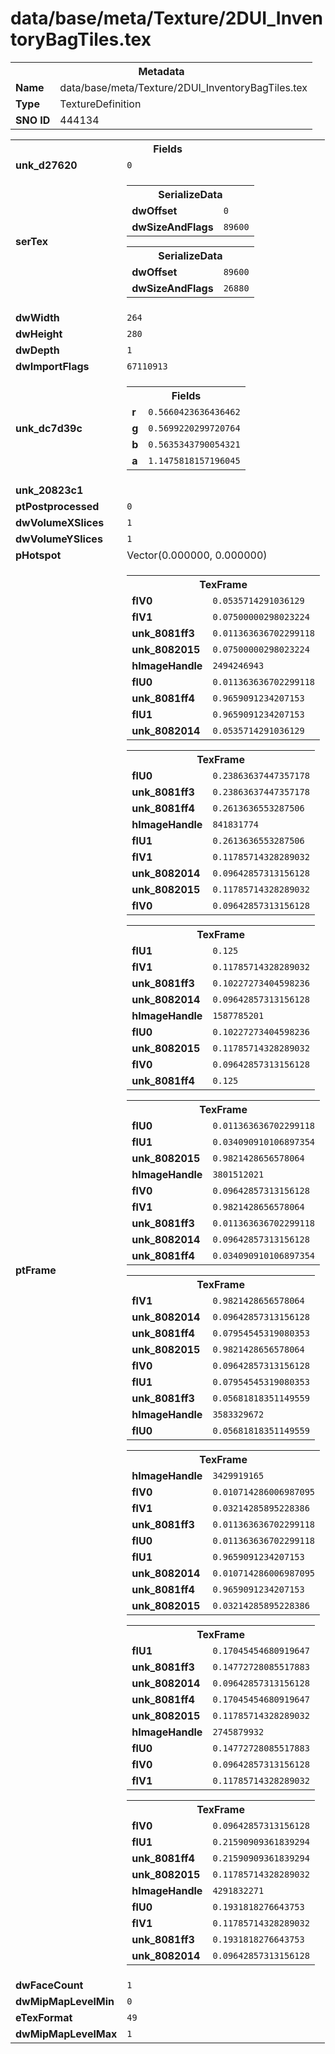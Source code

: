 <h1>data/base/meta/Texture/2DUI_InventoryBagTiles.tex</h1><table><tr><th colspan="100%">Metadata</th></tr><tr><td><b>Name</b></td><td>data/base/meta/Texture/2DUI_InventoryBagTiles.tex</td></tr><tr><td><b>Type</b></td><td>TextureDefinition</td></tr><tr><td><b>SNO ID</b></td><td>444134</td></tr></table>

<table><tr><th colspan="100%">Fields</th></tr><tr><td><b>unk_d27620</b></td><td><code>0</code></td></tr><tr><td><b>serTex</b></td><td><table><tr><th colspan="100%">SerializeData</th></tr><tr><td><b>dwOffset</b></td><td><code>0</code></td></tr><tr><td><b>dwSizeAndFlags</b></td><td><code>89600</code></td></tr></table>


<table><tr><th colspan="100%">SerializeData</th></tr><tr><td><b>dwOffset</b></td><td><code>89600</code></td></tr><tr><td><b>dwSizeAndFlags</b></td><td><code>26880</code></td></tr></table>


</td></tr><tr><td><b>dwWidth</b></td><td><code>264</code></td></tr><tr><td><b>dwHeight</b></td><td><code>280</code></td></tr><tr><td><b>dwDepth</b></td><td><code>1</code></td></tr><tr><td><b>dwImportFlags</b></td><td><code>67110913</code></td></tr><tr><td><b>unk_dc7d39c</b></td><td><table><tr><th colspan="100%">Fields</th></tr><tr><td><b>r</b></td><td><code>0.5660423636436462</code></td></tr><tr><td><b>g</b></td><td><code>0.5699220299720764</code></td></tr><tr><td><b>b</b></td><td><code>0.5635343790054321</code></td></tr><tr><td><b>a</b></td><td><code>1.1475818157196045</code></td></tr></table>

</td></tr><tr><td><b>unk_20823c1</b></td><td></td></tr><tr><td><b>ptPostprocessed</b></td><td><code>0</code></td></tr><tr><td><b>dwVolumeXSlices</b></td><td><code>1</code></td></tr><tr><td><b>dwVolumeYSlices</b></td><td><code>1</code></td></tr><tr><td><b>pHotspot</b></td><td>Vector(0.000000, 0.000000)</td></tr><tr><td><b>ptFrame</b></td><td><table><tr><th colspan="100%">TexFrame</th></tr><tr><td><b>flV0</b></td><td><code>0.0535714291036129</code></td></tr><tr><td><b>flV1</b></td><td><code>0.07500000298023224</code></td></tr><tr><td><b>unk_8081ff3</b></td><td><code>0.011363636702299118</code></td></tr><tr><td><b>unk_8082015</b></td><td><code>0.07500000298023224</code></td></tr><tr><td><b>hImageHandle</b></td><td><code>2494246943</code></td></tr><tr><td><b>flU0</b></td><td><code>0.011363636702299118</code></td></tr><tr><td><b>unk_8081ff4</b></td><td><code>0.9659091234207153</code></td></tr><tr><td><b>flU1</b></td><td><code>0.9659091234207153</code></td></tr><tr><td><b>unk_8082014</b></td><td><code>0.0535714291036129</code></td></tr></table>


<table><tr><th colspan="100%">TexFrame</th></tr><tr><td><b>flU0</b></td><td><code>0.23863637447357178</code></td></tr><tr><td><b>unk_8081ff3</b></td><td><code>0.23863637447357178</code></td></tr><tr><td><b>unk_8081ff4</b></td><td><code>0.2613636553287506</code></td></tr><tr><td><b>hImageHandle</b></td><td><code>841831774</code></td></tr><tr><td><b>flU1</b></td><td><code>0.2613636553287506</code></td></tr><tr><td><b>flV1</b></td><td><code>0.11785714328289032</code></td></tr><tr><td><b>unk_8082014</b></td><td><code>0.09642857313156128</code></td></tr><tr><td><b>unk_8082015</b></td><td><code>0.11785714328289032</code></td></tr><tr><td><b>flV0</b></td><td><code>0.09642857313156128</code></td></tr></table>


<table><tr><th colspan="100%">TexFrame</th></tr><tr><td><b>flU1</b></td><td><code>0.125</code></td></tr><tr><td><b>flV1</b></td><td><code>0.11785714328289032</code></td></tr><tr><td><b>unk_8081ff3</b></td><td><code>0.10227273404598236</code></td></tr><tr><td><b>unk_8082014</b></td><td><code>0.09642857313156128</code></td></tr><tr><td><b>hImageHandle</b></td><td><code>1587785201</code></td></tr><tr><td><b>flU0</b></td><td><code>0.10227273404598236</code></td></tr><tr><td><b>unk_8082015</b></td><td><code>0.11785714328289032</code></td></tr><tr><td><b>flV0</b></td><td><code>0.09642857313156128</code></td></tr><tr><td><b>unk_8081ff4</b></td><td><code>0.125</code></td></tr></table>


<table><tr><th colspan="100%">TexFrame</th></tr><tr><td><b>flU0</b></td><td><code>0.011363636702299118</code></td></tr><tr><td><b>flU1</b></td><td><code>0.034090910106897354</code></td></tr><tr><td><b>unk_8082015</b></td><td><code>0.9821428656578064</code></td></tr><tr><td><b>hImageHandle</b></td><td><code>3801512021</code></td></tr><tr><td><b>flV0</b></td><td><code>0.09642857313156128</code></td></tr><tr><td><b>flV1</b></td><td><code>0.9821428656578064</code></td></tr><tr><td><b>unk_8081ff3</b></td><td><code>0.011363636702299118</code></td></tr><tr><td><b>unk_8082014</b></td><td><code>0.09642857313156128</code></td></tr><tr><td><b>unk_8081ff4</b></td><td><code>0.034090910106897354</code></td></tr></table>


<table><tr><th colspan="100%">TexFrame</th></tr><tr><td><b>flV1</b></td><td><code>0.9821428656578064</code></td></tr><tr><td><b>unk_8082014</b></td><td><code>0.09642857313156128</code></td></tr><tr><td><b>unk_8081ff4</b></td><td><code>0.07954545319080353</code></td></tr><tr><td><b>unk_8082015</b></td><td><code>0.9821428656578064</code></td></tr><tr><td><b>flV0</b></td><td><code>0.09642857313156128</code></td></tr><tr><td><b>flU1</b></td><td><code>0.07954545319080353</code></td></tr><tr><td><b>unk_8081ff3</b></td><td><code>0.05681818351149559</code></td></tr><tr><td><b>hImageHandle</b></td><td><code>3583329672</code></td></tr><tr><td><b>flU0</b></td><td><code>0.05681818351149559</code></td></tr></table>


<table><tr><th colspan="100%">TexFrame</th></tr><tr><td><b>hImageHandle</b></td><td><code>3429919165</code></td></tr><tr><td><b>flV0</b></td><td><code>0.010714286006987095</code></td></tr><tr><td><b>flV1</b></td><td><code>0.03214285895228386</code></td></tr><tr><td><b>unk_8081ff3</b></td><td><code>0.011363636702299118</code></td></tr><tr><td><b>flU0</b></td><td><code>0.011363636702299118</code></td></tr><tr><td><b>flU1</b></td><td><code>0.9659091234207153</code></td></tr><tr><td><b>unk_8082014</b></td><td><code>0.010714286006987095</code></td></tr><tr><td><b>unk_8081ff4</b></td><td><code>0.9659091234207153</code></td></tr><tr><td><b>unk_8082015</b></td><td><code>0.03214285895228386</code></td></tr></table>


<table><tr><th colspan="100%">TexFrame</th></tr><tr><td><b>flU1</b></td><td><code>0.17045454680919647</code></td></tr><tr><td><b>unk_8081ff3</b></td><td><code>0.14772728085517883</code></td></tr><tr><td><b>unk_8082014</b></td><td><code>0.09642857313156128</code></td></tr><tr><td><b>unk_8081ff4</b></td><td><code>0.17045454680919647</code></td></tr><tr><td><b>unk_8082015</b></td><td><code>0.11785714328289032</code></td></tr><tr><td><b>hImageHandle</b></td><td><code>2745879932</code></td></tr><tr><td><b>flU0</b></td><td><code>0.14772728085517883</code></td></tr><tr><td><b>flV0</b></td><td><code>0.09642857313156128</code></td></tr><tr><td><b>flV1</b></td><td><code>0.11785714328289032</code></td></tr></table>


<table><tr><th colspan="100%">TexFrame</th></tr><tr><td><b>flV0</b></td><td><code>0.09642857313156128</code></td></tr><tr><td><b>flU1</b></td><td><code>0.21590909361839294</code></td></tr><tr><td><b>unk_8081ff4</b></td><td><code>0.21590909361839294</code></td></tr><tr><td><b>unk_8082015</b></td><td><code>0.11785714328289032</code></td></tr><tr><td><b>hImageHandle</b></td><td><code>4291832271</code></td></tr><tr><td><b>flU0</b></td><td><code>0.1931818276643753</code></td></tr><tr><td><b>flV1</b></td><td><code>0.11785714328289032</code></td></tr><tr><td><b>unk_8081ff3</b></td><td><code>0.1931818276643753</code></td></tr><tr><td><b>unk_8082014</b></td><td><code>0.09642857313156128</code></td></tr></table>


</td></tr><tr><td><b>dwFaceCount</b></td><td><code>1</code></td></tr><tr><td><b>dwMipMapLevelMin</b></td><td><code>0</code></td></tr><tr><td><b>eTexFormat</b></td><td><code>49</code></td></tr><tr><td><b>dwMipMapLevelMax</b></td><td><code>1</code></td></tr></table>

